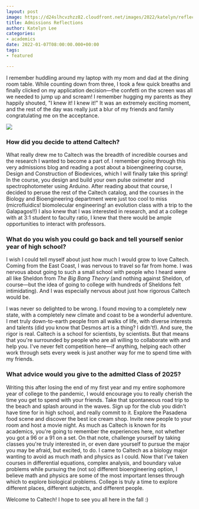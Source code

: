 ```yaml
---
layout: post
image: https://d24slhcvzhzz82.cloudfront.net/images/2022/katelyn/reflections-photo.jpg
title: Admissions Reflections
author: Katelyn Lee
categories:
- academics
date: 2022-01-07T08:00:00.000+00:00
tags:
- featured

---
```

I remember huddling around my laptop with my mom and dad at the dining room table. While counting down from three, I took a few quick breaths and finally clicked on my application decision—the confetti on the screen was all we needed to jump up and scream! I remember hugging my parents as they happily shouted, "I knew it! I knew it!" It was an extremely exciting moment, and the rest of the day was really just a blur of my friends and family congratulating me on the acceptance.

![](https://d24slhcvzhzz82.cloudfront.net/images/2022/katelyn/reflections-photo.jpg)

### How did you decide to attend Caltech?

What really drew me to Caltech was the breadth of incredible courses and the research I wanted to become a part of. I remember going through this very admissions blog and reading a post about a bioengineering course, Design and Construction of Biodevices, which I will finally take this spring! In the course, you design and build your own pulse oximeter and spectrophotometer using Arduino. After reading about that course, I decided to peruse the rest of the Caltech catalog, and the courses in the Biology and Bioengineering department were just too cool to miss (microfluidics! biomolecular engineering! an evolution class with a trip to the Galapagos!!) I also knew that I was interested in research, and at a college with at 3:1 student to faculty ratio, I knew that there would be ample opportunities to interact with professors.

### What do you wish you could go back and tell yourself senior year of high school?

I wish I could tell myself about just how much I would grow to love Caltech. Coming from the East Coast, I was nervous to travel so far from home. I was nervous about going to such a small school with people who I heard were all like Sheldon from _The Big Bang Theory_ (and nothing against Sheldon, of course—but the idea of going to college with hundreds of Sheldons felt intimidating). And I was especially nervous about just how rigorous Caltech would be.

I was never so delighted to be wrong. I found moving to a completely new state, with a completely new climate and coast to be a wonderful adventure. I met truly down-to-earth people from all walks of life, with diverse interests and talents (did you know that Desmos art is a thing? I didn't!). And sure, the rigor is real. Caltech is a school for scientists, by scientists. But that means that you're surrounded by people who are all willing to collaborate with and help you. I've never felt competition here—if anything, helping each other work through sets every week is just another way for me to spend time with my friends.

### What advice would you give to the admitted Class of 2025?

Writing this after losing the end of my first year and my entire sophomore year of college to the pandemic, I would encourage you to really cherish the time you get to spend with your friends. Take that spontaneous road trip to the beach and splash around in the waves. Sign up for the club you didn't have time for in high school, and really commit to it. Explore the Pasadena food scene and discover the best ice cream shop. Invite new people to your room and host a movie night. As much as Caltech is known for its academics, you're going to remember the experiences here, not whether you got a 96 or a 91 on a set. On that note, challenge yourself by taking classes you're truly interested in, or even dare yourself to pursue the major you may be afraid, but excited, to do. I came to Caltech as a biology major wanting to avoid as much math and physics as I could. Now that I’ve taken courses in differential equations, complex analysis, and boundary value problems while pursuing the (not so) different bioengineering option, I believe math and physics are some of the most important lenses through which to explore biological problems. College is truly a time to explore different places, different subjects, and different people.

Welcome to Caltech! I hope to see you all here in the fall :)